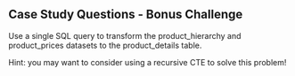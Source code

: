 ## Case Study Questions - Bonus Challenge
Use a single SQL query to transform the product_hierarchy and product_prices datasets to the product_details table.

Hint: you may want to consider using a recursive CTE to solve this problem!
